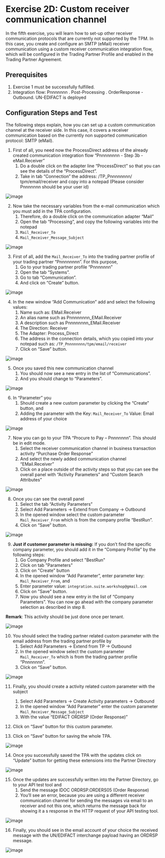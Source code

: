# **Exercise 2D: Custom receiver communication channel**

In the fifth exercise, you will learn how to set-up other receiver communication protocols that are currently not supported by the TPM. In this case, you create and configure an SMTP (eMail) receiver communication using a custom receiver communication integration flow, which will be configured in the Trading Partner Profile and enabled in the Trading Partner Agreement.

## **Prerequisites**

1.	Exercise 1 must be successfully fulfilled.
2.	Integration flow: Pnnnnnnn . Post-Processing . OrderResponse - Outbound. UN-EDIFACT is deployed

## **Configuration Steps and Test**

The following steps explain, how you can set up a custom communication channel at the receiver side. In this case, it covers a receiver communication based on the currently non supported communication protocol: SMTP (eMail).


1.	First of all, you need now the ProcessDirect address of the already created communication integration flow “Pnnnnnnnn - Step 3b - eMail.Receiver”
    1.	Do a double click on the adapter line “ProcessDirect” so that you can see the details of the “ProcessDirect”.
    2.	Take in tab “Connection” the address: /TP_Pnnnnnnnn/ tpm/email/receiver and copy into a notepad (Please consider Pnnnnnnn should be your user id)

![image](assets/1.png)

2.	Now take the necessary variables from the e-mail communication which you must add in the TPA configuration.
    1.	Therefore, do a double click on the communication adapter “Mail” 
    2.	Open the tab “Processing”, and copy the following variables into the notepad
    3.	```Mail_Receiver_To```
    4.	```Mail_Receiver_Message_Subject```

![image](assets/2.png)

3.	First of all, add the ```Mail_Receiver_To``` into the trading partner profile of your trading partner “Pnnnnnnnn”. For this purpose,
    1.	Go to your trading partner profile “Pnnnnnnn”
    2.	Open the tab “Systems”.
    3.	Go to tab “Communication”.
    4.	And click on “Create” button.

![image](assets/3.png)

4. 	In the new window “Add Communication” add and select the following values:
    1.	Name such as: EMail.Receiver
    2.	An alias name such as Pnnnnnnnn_EMail.Receiver
    3.	A description such as Pnnnnnnnn_EMail.Receiver
    4.	The Direction: Receiver
    5.	The Adapter: Process_Direct
    6.	The address in the connection details, which you copied into your notepad such as: ```/TP_Pnnnnnnnn/tpm/email/receiver```
    7.	Click on “Save” button.

![image](assets/4.png)

5.	Once you saved this new communication channel
    1.	You should now see a new entry in the list of “Communications”.
    2.	And you should change to “Parameters”.

![image](assets/5.png)

6.	In “Parameter” you 
    1. 	Should create a new custom parameter by clicking the “Create” button, and
    2.	Adding the parameter with the Key: ```Mail_Receiver_To``` Value: Email address of your choice

![image](assets/6.png)

7.	Now you can go to your TPA “Procure to Pay – Pnnnnnnn”. This should be in edit mode. 
    1.	Select the receiver communication channel in business transaction activity “Purchase Order Response”
    2.	And select the newly added communication channel “EMail.Receiver”
    3.	Click on a place outside of the activity steps so that you can see the overall panel with “Activity Parameters” and “Custom Search Attributes”

![image](assets/7.png)

8.	Once you can see the overall panel
    1.	Select the tab “Activity Parameters”
    2.	Select Add Parameters -> Extend from Company -> Outbound
    3.	In the opened window select the custom parameter ```Mail_Receiver_From``` which is from the company profile “BestRun”.
    4.	Click on “Save” button.

![image](assets/8.png)

9. **Just if customer parameter is missing:** If you don’t find the specific company parameter, you should add it in the “Company Profile” by the following steps:
    1.	Go Company Profile and select "BestRun"
    2.	Click on tab "Parameters"
    3.	Click on "Create" button
    4.	In the opened window “Add Parameter”, enter parameter key: ```Mail_Receiver_From```, and
    5.	Enter parameter value: ```integration.suite.workshop@gmail.com```
    6.	Click on "Save" button.
    7.	Now you should see a new entry in the list of “Company Parameters”. You can now go ahead with the company parameter selection as described in step 8.

**Remark**: This activity should be just done once per tenant.

![image](assets/9.png)

10.	You should select the trading partner related custom parameter with the email address from the trading partner profile by
    1.	Select Add Parameters -> Extend from TP -> Outbound
    2.	In the opened window select the custom parameter ```Mail_Receiver_To``` which is from the trading partner profile “Pnnnnnnn”.
    3.	Click on “Save” button.

![image](assets/10.png)

11.	Finally, you should create a activity related custom parameter with the subject
    1.	Select Add Parameters -> Create Activity parameters -> Outbound
    2.	In the opened window “Add Parameter” enter the custom parameter ```Mail_Receiver_Message_Subject```
    3.	With the value “EDIFACT ORDRSP (Order Response)”

12.	Click on “Save” button for this custom parameter.
    
13.	Click on “Save” button for saving the whole TPA.

![image](assets/11.png)

14.	Once you successfully saved the TPA with the updates click on “Update” button for getting these extensions into the Partner Directory

![image](assets/14.png)

15.	Once the updates are successfully written into the Partner Directory, go to your API test tool and 
    1.	Send the message IDOC ORDRSP.ORDERS05 (Order Response)
    2.	You’ll see an error, because you are using a different receiver communication channel for sending the messages via email to an receiver and not this one, which returns the message back for showing it a s response in the HTTP request of your API testing tool.

![image](assets/15.png)

16.	Finally, you should see in the email account of your choice the received message with the UN/EDIFACT interchange payload having an ORDRSP message.

![image](assets/16.png)